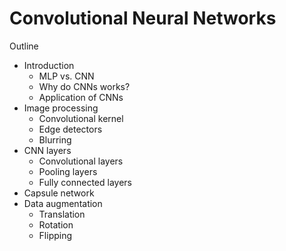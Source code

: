 # Convolutional Neural Networks
Outline
* Introduction
  * MLP vs. CNN
  * Why do CNNs works?
  * Application of CNNs
* Image processing
  * Convolutional kernel
  * Edge detectors
  * Blurring
* CNN layers
  * Convolutional layers
  * Pooling layers
  * Fully connected layers
* Capsule network
* Data augmentation
  * Translation
  * Rotation
  * Flipping
